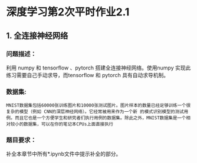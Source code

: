 # 深度学习第2次平时作业2.1



## 1. 全连接神经网络



### 问题描述：



利用 numpy 和 tensorflow 、pytorch 搭建全连接神经网络。使用numpy 实现此练习需要自己手动求导，而tensorflow 和 pytorch 具有自动求导机制。



### 数据集:

```
MNIST数据集包括60000张训练图片和10000张测试图片。图片样本的数量已经足够训练一个很复杂的模型（例如 CNN的深层神经网络）。它经常被用来作为一个新 的模式识别模型的测试用例。而且它也是一个方便学生和研究者们执行用例的数据集。除此之外，MNIST数据集是一个相对较小的数据集，可以在你的笔记本CPUs上面直接执行
```



### 题目要求：

补全本章节中所有*.ipynb文件中提示补全的部分。